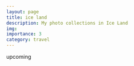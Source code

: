 ```yaml
---
layout: page
title: ice land
description: My photo collections in Ice Land
img:
importance: 3
category: travel
---
```

upcoming